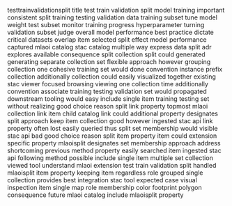 testtrainvalidationsplit title test train validation split model training important consistent split training testing validation data training subset tune model weight test subset monitor training progress hyperparameter turning validation subset judge overall model performance best practice dictate critical datasets overlap item selected split effect model performance captured mlaoi catalog stac catalog multiple way express data split adr explores available consequence split collection split could generated generating separate collection set flexible approach however grouping collection one cohesive training set would done convention instance prefix collection additionally collection could easily visualized together existing stac viewer focused browsing viewing one collection time additionally convention associate training testing validation set would propagated downstream tooling would easy include single item training testing set without realizing good choice reason split link property topmost mlaoi collection link item child catalog link could additional property designates split approach keep item collection good however ingested stac api link property often lost easily queried thus split set membership would visible stac api bad good choice reason split item property item could extension specific property mlaoisplit designates set membership approach address shortcoming previous method property easily searched item ingested stac api following method possible include single item multiple set collection viewed tool understand mlaoi extension test train validation split handled mlaoisplit item property keeping item regardless role grouped single collection provides best integration stac tool expected case visual inspection item single map role membership color footprint polygon consequence future mlaoi catalog include mlaoisplit property